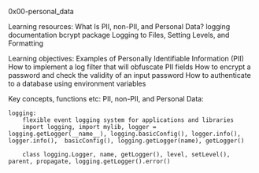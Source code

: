 0x00-personal_data

Learning resources:
    What Is PII, non-PII, and Personal Data?
    logging documentation
    bcrypt package
    Logging to Files, Setting Levels, and Formatting

Learning objectives:
    Examples of Personally Identifiable Information (PII)
    How to implement a log filter that will obfuscate PII fields
    How to encrypt a password and check the validity of an input password
    How to authenticate to a database using environment variables

Key concepts, functions etc:
    PII, non-PII, and Personal Data:

    logging:
        flexible event logging system for applications and libraries
        import logging, import mylib, logger = logging.getLogger(__name__), logging.basicConfig(), logger.info(), logger.info(),  basicConfig(), logging.getLogger(name), getLogger()

        class logging.Logger, name, getLogger(), level, setLevel(), parent, propagate, logging.getLogger().error()

